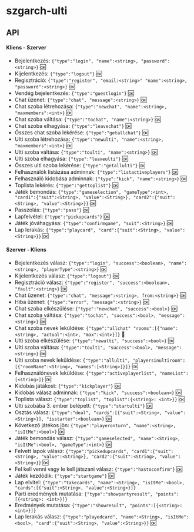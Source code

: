 # szgarch-ulti

## API

#### Kliens - Szerver
- Bejelentkezés: `{"type":"login", "name":<string>, "password":<string>}` :ok:
- Kijelentkezés: `{"type":"logout"}` :ok:
- Regisztráció: `{"type":"register", "email:<string>" "name":<string>, "password":<string>}` :ok:
- Vendég bejelentkezés: `{"type":"guestlogin"}` :ok:
- Chat üzenet: `{"type":"chat", "message":<string>}` :ok:
- Chat szoba létrehozása: `{"type":"newchat", "name":<string>, "maxmembers":<int>}` :ok:
- Chat szoba váltása: `{"type":"tochat", "name":<string>}` :ok:
- Chat szoba elhagyása: `{"type":"leavechat"}` :ok:
- Összes chat szoba lekérése: `{"type":"getallchat"}` :ok:
- Ulti szoba létrehozása: `{"type":"newulti", "name":<string>, "maxmembers":<int>}` :ok:
- Ulti szoba váltása: `{"type":"toulti", "name":<string>}` :ok:
- Ulti szoba elhagyása: `{"type":"leaveulti"}` :ok:
- Összes ulti szoba lekérése: `{"type":"getallulti"}` :ok:
- Felhasználók listázása adminnak: `{"type":"listactiveplayers"}` :ok:
- Felhasználó kidobása adminnak: `{"type":"kick", "name":<string>}` :ok:
- Toplista lekérés: `{"type":"gettoplist"}` :ok:
- Játék bemondás: `{"type":"gameselection", "gameType":<int>, "card1":{"suit":<String>, "value":<String>}, "card2":{"suit":<String>, "value":<String>}}` :ok:
- Passzolás: `{"type":"pass"}` :ok:
- Lapfelvétel: `{"type":"pickupcards"}` :ok:
- Játék jóváhagyása: `{"type":"confirmgame", "suit":<String>}` :ok:
- Lap lerakás: `{"type":"playcard", "card":{"suit":<String>, "value":<String>}}` :ok:

#### Szerver - Kliens
- Bejelentkezés válasz: `{"type":"login", "success":<boolean>, "name":<string>, "playerType":<string>}` :ok:
- Kijelentkezés válasz: `{"type":"logout"}` :ok:
- Regisztráció válasz: `{"type":"register", "success":<boolean>, "fault":<string>}` :ok:
- Chat üzenet: `{"type":"chat", "message":<string>, from:<string>}` :ok:
- Hiba üzenet: `{"type":"error", "message":<string>}` :ok:
- Chat szoba elkészülése: `{"type":"newchat", "success":<bool>}` :ok:
- Chat szoba váltása: `{"type":"tochat", "success":<bool>, "message":<string>}` :ok:
- Chat szoba nevek leküldése: `{"type":"allchat" "rooms":[{"name":<string>, "actual":<int>, "max":<int>}]}` :hankey:
- Ulti szoba elkészülése: `{"type":"newulti", "success":<bool>}` :ok:
- Ulti szoba váltása: `{"type":"toulti", "success":<bool>, "message":<string>}` :ok:
- Ulti szoba nevek leküldése: `{"type":"allulti", "playersinultiroom":[{"roomName":<String>, "names":[<String>]}]}` :ok:
- Felhasználónevek leküldése: `{"type":"activeplayerlist", "nameList":[<string>]}` :ok:
- Kidobás játákost: `{"type":"kickplayer"}` :ok:
- Kidobás válasz adminnak: `{"type":"kick", "success":<boolean>}` :ok:
- Toplista válasz: `{"type":"toplist", "toplist":{<string>: <int>}}` :ok:
- Ulti szobába 3. ember belépett: `{"type":"startulti"}` :ok:
- Osztás válasz: `{"type":"deal", "cards":[{"suit":<String>, "value":<String>}], "isstarter":<boolean>}` :ok:
- Következő játékos jön: `{"type":"playeronturn", "name":<string>, "isItMe":<bool>}` :ok:
- Játék bemondás válasz: `{"type":"gameselected", "name":<String>, "isItMe":<bool>, "gameType":<int>}` :ok:
- Felvett lapok válasz: `{"type":"pickedupcards", "card1":{"suit":<String>, "value":<String>}, "card2":{"suit":<String>, "value":<String>}}` :ok:
- Fel kell venni vagy le kell játszani válasz: `{"type":"hastoconfirm"}` :ok:
- Játék kezdődik: `{"type":"startgame"}` :ok:
- Lap elvitel: `{"type":"takecards", "name":<String>, "isItMe":<bool>, "cards":[{"suit":<String>, "value":<String>}]}`
- Parti eredmények mutatása: `{"type":"showpartyresult", "points":[{<string>: <int>}]}`
- Eredmények mutatása: `{"type":"showresult", "points":[{<string>: <int>}]}`
- Lap lerakás válasz: `{"type":"playedcard", "name":<String>, "isItMe":<bool>, "card":{"suit":<String>, "value":<String>}}` :ok: